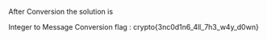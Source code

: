 After Conversion the solution is 

Integer to Message Conversion flag :
crypto{3nc0d1n6_4ll_7h3_w4y_d0wn}